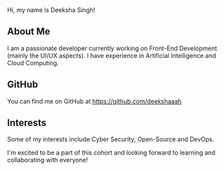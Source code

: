 Hi, my name is Deeksha Singh!

## About Me
I am a passionate developer currently working on Front-End Development (mainly the UI/UX aspects). I have experience in Artificial Intelligence and Cloud Computing.

## GitHub
You can find me on GitHub at https://github.com/deekshaaah

## Interests
Some of my interests include Cyber Security, Open-Source and DevOps.

I'm excited to be a part of this cohort and looking forward to learning and collaborating with everyone!
